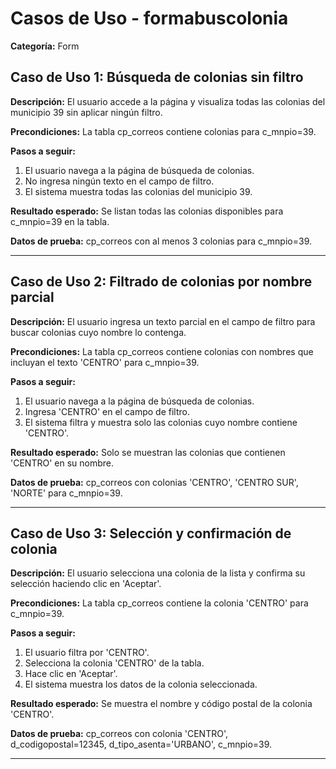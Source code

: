 # Casos de Uso - formabuscolonia

**Categoría:** Form

## Caso de Uso 1: Búsqueda de colonias sin filtro

**Descripción:** El usuario accede a la página y visualiza todas las colonias del municipio 39 sin aplicar ningún filtro.

**Precondiciones:**
La tabla cp_correos contiene colonias para c_mnpio=39.

**Pasos a seguir:**
1. El usuario navega a la página de búsqueda de colonias.
2. No ingresa ningún texto en el campo de filtro.
3. El sistema muestra todas las colonias del municipio 39.

**Resultado esperado:**
Se listan todas las colonias disponibles para c_mnpio=39 en la tabla.

**Datos de prueba:**
cp_correos con al menos 3 colonias para c_mnpio=39.

---

## Caso de Uso 2: Filtrado de colonias por nombre parcial

**Descripción:** El usuario ingresa un texto parcial en el campo de filtro para buscar colonias cuyo nombre lo contenga.

**Precondiciones:**
La tabla cp_correos contiene colonias con nombres que incluyan el texto 'CENTRO' para c_mnpio=39.

**Pasos a seguir:**
1. El usuario navega a la página de búsqueda de colonias.
2. Ingresa 'CENTRO' en el campo de filtro.
3. El sistema filtra y muestra solo las colonias cuyo nombre contiene 'CENTRO'.

**Resultado esperado:**
Solo se muestran las colonias que contienen 'CENTRO' en su nombre.

**Datos de prueba:**
cp_correos con colonias 'CENTRO', 'CENTRO SUR', 'NORTE' para c_mnpio=39.

---

## Caso de Uso 3: Selección y confirmación de colonia

**Descripción:** El usuario selecciona una colonia de la lista y confirma su selección haciendo clic en 'Aceptar'.

**Precondiciones:**
La tabla cp_correos contiene la colonia 'CENTRO' para c_mnpio=39.

**Pasos a seguir:**
1. El usuario filtra por 'CENTRO'.
2. Selecciona la colonia 'CENTRO' de la tabla.
3. Hace clic en 'Aceptar'.
4. El sistema muestra los datos de la colonia seleccionada.

**Resultado esperado:**
Se muestra el nombre y código postal de la colonia 'CENTRO'.

**Datos de prueba:**
cp_correos con colonia 'CENTRO', d_codigopostal=12345, d_tipo_asenta='URBANO', c_mnpio=39.

---

